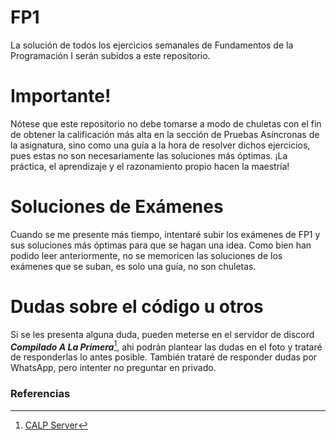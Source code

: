 # FP1
La solución de todos los ejercicios semanales de Fundamentos de la Programación I serán subidos a este repositorio.
# Importante!
Nótese que este repositorio no debe tomarse a modo de chuletas con el fin de obtener la calificación más alta en la sección de Pruebas Asíncronas de la asignatura, sino como una guía a la hora de resolver dichos ejercicios, pues estas no son necesariamente las soluciones más óptimas. ¡La práctica, el aprendizaje y el razonamiento propio hacen la maestría!
# Soluciones de Exámenes
Cuando se me presente más tiempo, intentaré subir los exámenes de FP1 y sus soluciones más óptimas para que se hagan una idea. Como bien han podido leer anteriormente, no se memoricen las soluciones de los exámenes que se suban, es solo una guía, no son chuletas.
# Dudas sobre el código u otros
Si se les presenta alguna duda, pueden meterse en el servidor de discord ***Compilado A La Primera***[^1], ahi podrán plantear las dudas en el foto y trataré de responderlas lo antes posible. También trataré de responder dudas por WhatsApp, pero intenter no preguntar en privado.

### Referencias
[^1]: [CALP Server](https://discord.gg/JBQknmBxA9)
